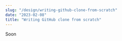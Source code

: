 ```yaml
---
slug: "/design/writing-github-clone-from-scratch"
date: "2023-02-08"
title: "Writing GitHub clone from scratch"
---
```


Soon
